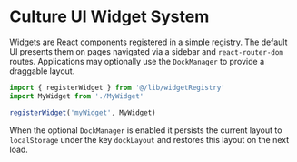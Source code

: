 # Culture UI Widget System

Widgets are React components registered in a simple registry. The default UI presents them on pages navigated via a sidebar and `react-router-dom` routes. Applications may optionally use the `DockManager` to provide a draggable layout.

```ts
import { registerWidget } from '@/lib/widgetRegistry'
import MyWidget from './MyWidget'

registerWidget('myWidget', MyWidget)
```

When the optional `DockManager` is enabled it persists the current layout to `localStorage` under the key `dockLayout` and restores this layout on the next load.
